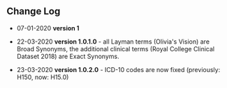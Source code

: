 ## Change Log

* 07-01-2020 **version 1**

* 22-03-2020 **version 1.0.1.0** - all Layman terms (Olivia's Vision) are Broad Synonyms, the additional clinical terms (Royal College Clinical Dataset 2018) are Exact Synonyms. 

* 23-03-2020 **version 1.0.2.0** - ICD-10 codes are now fixed (previously: H150, now: H15.0)
